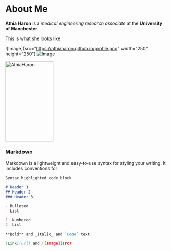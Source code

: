 # About Me

**Athia Haron** is a _medical engineering research associate_ at the **University of Manchester**.

This is what she looks like:

![Image](src="https://athiaharon.github.io/profile.png" width="250" height="250")
![Image](https://athiaharon.github.io/profile.png)

 <a href="https://athiaharon.github.io/">
         <img alt="AthiaHaron" src="https://athiaharon.github.io/profile.png"
         width=150" height="250">
      </a>
                               
### Markdown

Markdown is a lightweight and easy-to-use syntax for styling your writing. It includes conventions for

```markdown
Syntax highlighted code block

# Header 1
## Header 2
### Header 3

- Bulleted
- List

1. Numbered
2. List

**Bold** and _Italic_ and `Code` text

[Link](url) and ![Image](src)
```

